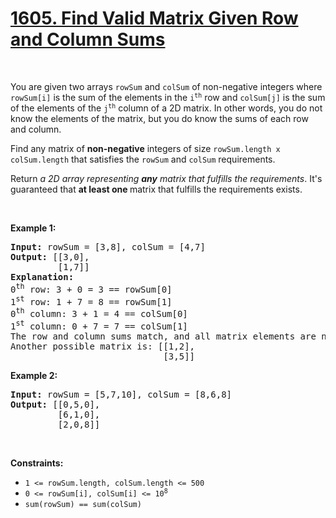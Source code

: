 # <a class="no-underline hover:text-blue-s dark:hover:text-dark-blue-s truncate cursor-text whitespace-normal hover:!text-[inherit]" href="https://leetcode.com/problems/find-valid-matrix-given-row-and-column-sums/" target="_blank">1605. Find Valid Matrix Given Row and Column Sums</a>

<p>&nbsp;</p><p>You are given two arrays <code>rowSum</code> and <code>colSum</code> of non-negative integers where <code>rowSum[i]</code> is the sum of the elements in the <code>i<sup>th</sup></code> row and <code>colSum[j]</code> is the sum of the elements of the <code>j<sup>th</sup></code> column of a 2D matrix. In other words, you do not know the elements of the matrix, but you do know the sums of each row and column.</p>

<p>Find any matrix of <strong>non-negative</strong> integers of size <code>rowSum.length x colSum.length</code> that satisfies the <code>rowSum</code> and <code>colSum</code> requirements.</p>

<p>Return <em>a 2D array representing <strong>any</strong> matrix that fulfills the requirements</em>. It's guaranteed that <strong>at least one </strong>matrix that fulfills the requirements exists.</p>

<p>&nbsp;</p>
<p><strong class="example">Example 1:</strong></p>

<pre><strong>Input:</strong> rowSum = [3,8], colSum = [4,7]
<strong>Output:</strong> [[3,0],
         [1,7]]
<strong>Explanation:</strong> 
0<sup>th</sup> row: 3 + 0 = 3 == rowSum[0]
1<sup>st</sup> row: 1 + 7 = 8 == rowSum[1]
0<sup>th</sup> column: 3 + 1 = 4 == colSum[0]
1<sup>st</sup> column: 0 + 7 = 7 == colSum[1]
The row and column sums match, and all matrix elements are non-negative.
Another possible matrix is: [[1,2],
                             [3,5]]
</pre>

<p><strong class="example">Example 2:</strong></p>

<pre><strong>Input:</strong> rowSum = [5,7,10], colSum = [8,6,8]
<strong>Output:</strong> [[0,5,0],
         [6,1,0],
         [2,0,8]]
</pre>

<p>&nbsp;</p>
<p><strong>Constraints:</strong></p>

<ul>
	<li><code>1 &lt;= rowSum.length, colSum.length &lt;= 500</code></li>
	<li><code>0 &lt;= rowSum[i], colSum[i] &lt;= 10<sup>8</sup></code></li>
	<li><code>sum(rowSum) == sum(colSum)</code></li>
</ul>
